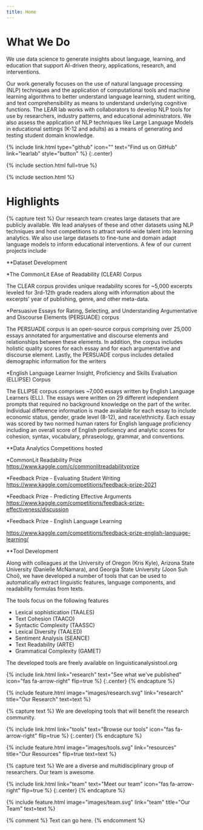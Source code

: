 ```yaml
---
title: Home
---
```


# What We Do

We use data science to generate insights about language, learning, and education that support AI-driven theory, applications, research, and interventions.

Our work generally focuses on the use of natural language processing (NLP) techniques and the application of computational tools and machine learning algorithms to better understand language learning, student writing, and text comprehensibility as means to understand underlying cognitive functions. The LEAR lab works with collaborators to develop NLP tools for use by researchers, industry patterns, and educational administrators. We also assess the application of NLP techniques like Large Language Models in educational settings (K-12 and adults) as a means of generating and testing student domain knowledge.

{%
  include link.html
  type="github"
  icon=""
  text="Find us on GitHub"
  link="learlab"
  style="button"
%}
{:.center}

{% include section.html full=true %}

<!-- {% include banner.html image="images/banner.jpg" %} -->

{% include section.html %}

# Highlights

{% capture text %}
Our research team creates large datasets that are publicly available. We lead analyses of these and other datasets using NLP techniques and host competitions to attract world-wide talent into learning analytics. We also use large datasets to fine-tune and domain adapt language models to inform educational interventions. A few of our current projects include



**Dataset Development

*The CommonLit EAse of Readability (CLEAR) Corpus

The CLEAR corpus provides unique readability scores for ~5,000 excerpts leveled for 3rd-12th grade readers along with information about the excerpts’ year of publishing, genre, and other meta-data. 

*Persuasive Essays for Rating, Selecting, and Understanding Argumentative and Discourse Elements (PERSUADE) corpus

The PERSUADE corpus is an open-source corpus comprising over 25,000 essays annotated for argumentative and discourse elements and relationships between these elements. In addition, the corpus includes holistic quality scores for each essay and for each argumentative and discourse element. Lastly, the PERSUADE corpus includes detailed demographic information for the writers 

*English Language Learner Insight, Proficiency and Skills Evaluation (ELLIPSE) Corpus

The ELLIPSE corpus comprises ~7,000 essays written by English Language Learners (ELL). The essays were written on 29 different independent prompts that required no background knowledge on the part of the writer. Individual difference information is made available for each essay to include economic status, gender, grade level (8-12), and race/ethnicity. Each essay was scored by two normed human raters for English language proficiency including an overall score of English proficiency and analytic scores for cohesion, syntax, vocabulary, phraseology, grammar, and conventions. 

**Data Analytics Competitions hosted

*CommonLit Readability Prize
https://www.kaggle.com/c/commonlitreadabilityprize

*Feedback Prize - Evaluating Student Writing
https://www.kaggle.com/competitions/feedback-prize-2021

*Feedback Prize - Predicting Effective Arguments
https://www.kaggle.com/competitions/feedback-prize-effectiveness/discussion

*Feedback Prize - English Language Learning

https://www.kaggle.com/competitions/feedback-prize-english-language-learning/

**Tool Development

Along with colleagues at the University of Oregon (Kris Kyle), Arizona State University (Danielle McNamara), and Georgia State University (Joon Suh Choi), we have developed a number of tools that can be used to automatically extract linguistic features, language components, and readability formulas from texts.

The tools focus on the following features
- Lexical sophistication (TAALES)
- Text Cohesion (TAACO)
- Syntactic Complexity (TAASSC)
- Lexical Diversity (TAALED)
- Sentiment Analysis (SEANCE)
- Text Readability (ARTE)
- Grammatical Complexity (GAMET)

The developed tools are freely available on linguisticanalysistool.org


{%
  include link.html
  link="research"
  text="See what we've published"
  icon="fas fa-arrow-right"
  flip=true
%}
{:.center}
{% endcapture %}

{%
  include feature.html
  image="images/research.svg"
  link="research"
  title="Our Research"
  text=text
%}

{% capture text %}
We are developing tools that will benefit the research community.

{%
  include link.html
  link="tools"
  text="Browse our tools"
  icon="fas fa-arrow-right"
  flip=true
%}
{:.center}
{% endcapture %}

{%
  include feature.html
  image="images/tools.svg"
  link="resources"
  title="Our Resources"
  flip=true
  text=text
%}

{% capture text %}
We are a diverse and multidisciplinary group of researchers. Our team is awesome. 

{%
  include link.html
  link="team"
  text="Meet our team"
  icon="fas fa-arrow-right"
  flip=true
%}
{:.center}
{% endcapture %}

{%
  include feature.html
  image="images/team.svg"
  link="team"
  title="Our Team"
  text=text
%}

{% comment %}
Text can go here.
{% endcomment %}
